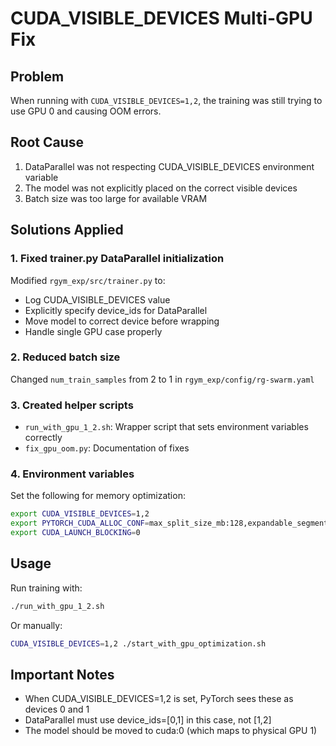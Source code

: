 # CUDA_VISIBLE_DEVICES Multi-GPU Fix

## Problem
When running with `CUDA_VISIBLE_DEVICES=1,2`, the training was still trying to use GPU 0 and causing OOM errors.

## Root Cause
1. DataParallel was not respecting CUDA_VISIBLE_DEVICES environment variable
2. The model was not explicitly placed on the correct visible devices
3. Batch size was too large for available VRAM

## Solutions Applied

### 1. Fixed trainer.py DataParallel initialization
Modified `rgym_exp/src/trainer.py` to:
- Log CUDA_VISIBLE_DEVICES value
- Explicitly specify device_ids for DataParallel
- Move model to correct device before wrapping
- Handle single GPU case properly

### 2. Reduced batch size
Changed `num_train_samples` from 2 to 1 in `rgym_exp/config/rg-swarm.yaml`

### 3. Created helper scripts
- `run_with_gpu_1_2.sh`: Wrapper script that sets environment variables correctly
- `fix_gpu_oom.py`: Documentation of fixes

### 4. Environment variables
Set the following for memory optimization:
```bash
export CUDA_VISIBLE_DEVICES=1,2
export PYTORCH_CUDA_ALLOC_CONF=max_split_size_mb:128,expandable_segments:True
export CUDA_LAUNCH_BLOCKING=0
```

## Usage
Run training with:
```bash
./run_with_gpu_1_2.sh
```

Or manually:
```bash
CUDA_VISIBLE_DEVICES=1,2 ./start_with_gpu_optimization.sh
```

## Important Notes
- When CUDA_VISIBLE_DEVICES=1,2 is set, PyTorch sees these as devices 0 and 1
- DataParallel must use device_ids=[0,1] in this case, not [1,2]
- The model should be moved to cuda:0 (which maps to physical GPU 1)